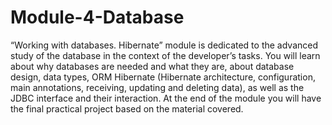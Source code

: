 # Module-4-Database
“Working with databases. Hibernate” module is dedicated to the advanced study of the database in the context of the developer’s tasks. You will learn about why databases are needed and what they are, about database design, data types, ORM Hibernate (Hibernate architecture, configuration, main annotations, receiving, updating and deleting data), as well as the JDBC interface and their interaction. At the end of the module you will have the final practical project based on the material covered.
